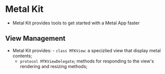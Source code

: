 # Metal Kit

- Metal Kit provides tools to get started with a Metal App faster

## View Management

- Metal Kit provides: - `class MTKView`: a specizlied view that display metal
  contents;
  - `protocol MTKViewDelegate`; methods for responding to the view's rendering
    and resizing methods;
